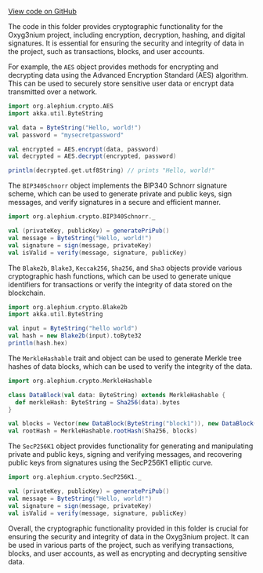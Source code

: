 [View code on GitHub](https://github.com/alephium/alephium/.autodoc/docs/json/crypto/src/main/scala/org/alephium/crypto)

The code in this folder provides cryptographic functionality for the Oxyg3nium project, including encryption, decryption, hashing, and digital signatures. It is essential for ensuring the security and integrity of data in the project, such as transactions, blocks, and user accounts.

For example, the `AES` object provides methods for encrypting and decrypting data using the Advanced Encryption Standard (AES) algorithm. This can be used to securely store sensitive user data or encrypt data transmitted over a network.

```scala
import org.alephium.crypto.AES
import akka.util.ByteString

val data = ByteString("Hello, world!")
val password = "mysecretpassword"

val encrypted = AES.encrypt(data, password)
val decrypted = AES.decrypt(encrypted, password)

println(decrypted.get.utf8String) // prints "Hello, world!"
```

The `BIP340Schnorr` object implements the BIP340 Schnorr signature scheme, which can be used to generate private and public keys, sign messages, and verify signatures in a secure and efficient manner.

```scala
import org.alephium.crypto.BIP340Schnorr._

val (privateKey, publicKey) = generatePriPub()
val message = ByteString("Hello, world!")
val signature = sign(message, privateKey)
val isValid = verify(message, signature, publicKey)
```

The `Blake2b`, `Blake3`, `Keccak256`, `Sha256`, and `Sha3` objects provide various cryptographic hash functions, which can be used to generate unique identifiers for transactions or verify the integrity of data stored on the blockchain.

```scala
import org.alephium.crypto.Blake2b
import akka.util.ByteString

val input = ByteString("hello world")
val hash = new Blake2b(input).toByte32
println(hash.hex)
```

The `MerkleHashable` trait and object can be used to generate Merkle tree hashes of data blocks, which can be used to verify the integrity of the data.

```scala
import org.alephium.crypto.MerkleHashable

class DataBlock(val data: ByteString) extends MerkleHashable {
  def merkleHash: ByteString = Sha256(data).bytes
}

val blocks = Vector(new DataBlock(ByteString("block1")), new DataBlock(ByteString("block2")))
val rootHash = MerkleHashable.rootHash(Sha256, blocks)
```

The `SecP256K1` object provides functionality for generating and manipulating private and public keys, signing and verifying messages, and recovering public keys from signatures using the SecP256K1 elliptic curve.

```scala
import org.alephium.crypto.SecP256K1._

val (privateKey, publicKey) = generatePriPub()
val message = ByteString("Hello, world!")
val signature = sign(message, privateKey)
val isValid = verify(message, signature, publicKey)
```

Overall, the cryptographic functionality provided in this folder is crucial for ensuring the security and integrity of data in the Oxyg3nium project. It can be used in various parts of the project, such as verifying transactions, blocks, and user accounts, as well as encrypting and decrypting sensitive data.
